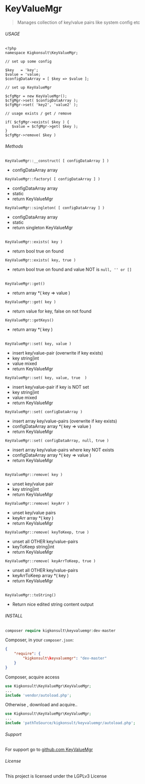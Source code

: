 
# KeyValueMgr

> Manages collection of key/value pairs like system config etc


###### USAGE 
 
~~~~~~~~
<?php
namespace Kigkonsult\KeyValueMgr;

// set up some config

$key   = 'key';
$value = 'value;
$configDataArray = [ $key => $value ];

// set up KeyValueMgr

$cfgMgr = new KeyValueMgr();
$cfgMgr->set( $configDataArray );
$cfgMgr->set( 'key2', 'value2' );

// usage exists / get / remove

if( $cfgMgr->exists( $key ) {
   $value = $cfgMgr->get( $key );
}
$cfgMgr->remove( $key )

~~~~~~~~

###### Methods

```KeyValueMgr::__construct( [ configDataArray ] )```
* configDataArray array 

```KeyValueMgr::factory( [ configDataArray ] )```
* configDataArray  array
* static
* return KeyValueMgr

```KeyValueMgr::singleton( [ configDataArray ] )```
* configDataArray  array
* static
* return singleton KeyValueMgr
<br><br>


```KeyValueMgr::exists( key )```
* return bool true on found

```KeyValueMgr::exists( key, true )```
* return bool true on found and value NOT is ```null, '' or []```
<br><br>

```KeyValueMgr::get()```
* return array *( key => value )

```KeyValueMgr::get( key )```
* return value for key, false on not found

```KeyValueMgr::getKeys()```
* return array *( key )
<br><br>


```KeyValueMgr::set( key, value )```
* insert key/value-pair (overwrite if key exists)
* key    string|int 
* value  mixed 
* return KeyValueMgr

```KeyValueMgr::set( key, value, true  )```
* insert key/value-pair if key is NOT set
* key    string|int 
* value  mixed 
* return KeyValueMgr

```KeyValueMgr::set( configDataArray )```
* insert array key/value-pairs (overwrite if key exists)
* configDataArray  array *( key => value )
* return KeyValueMgr

```KeyValueMgr::set( configDataArray, null, true )```
* insert array key/value-pairs where key NOT exists
* configDataArray  array *( key => value )
* return KeyValueMgr
<br><br>


```KeyValueMgr::remove( key )```
* unset key/value pair
* key    string|int
* return KeyValueMgr

```KeyValueMgr::remove( keyArr )```
* unset key/value pairs
* keyArr  array *( key )
* return KeyValueMgr

```KeyValueMgr::remove( keyToKeep, true )```
* unset all OTHER key/value-pairs 
* keyToKeep  string|int 
* return KeyValueMgr

```KeyValueMgr::remove( keyArrToKeep, true )```
* unset all OTHER key/value-pairs 
* keyArrToKeep  array *( key )
* return KeyValueMgr
<br><br>

```KeyValueMgr::toString()```
* Return nice edited string content output


###### INSTALL

``` php
composer require kigkonsult\keyvaluemgr:dev-master
```

Composer, in your `composer.json`:

``` json
{
    "require": {
        "kigkonsult\keyvaluemgr": "dev-master"
    }
}
```

Composer, acquire access
``` php
use Kigkonsult\KeyValueMgr\KeyValueMgr;
...
include 'vendor/autoload.php';
```


Otherwise , download and acquire..

``` php
use Kigkonsult\KeyValueMgr\KeyValueMgr;
...
include 'pathToSource/kigkonsult/keyvaluemgr/autoload.php';
```


###### Support

For support go to [github.com KeyValueMgr]


###### License

This project is licensed under the LGPLv3 License


[Composer]:https://getcomposer.org/
[github.com KeyValueMgr]:https://github.com/iCalcreator/keyvaluemgr
